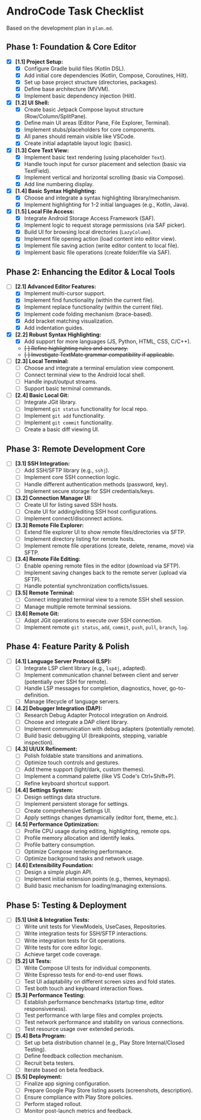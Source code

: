 # AndroCode Task Checklist

Based on the development plan in `plan.md`.

## Phase 1: Foundation & Core Editor

*   [x] **[1.1] Project Setup:**
    *   [x] Configure Gradle build files (Kotlin DSL).
    *   [x] Add initial core dependencies (Kotlin, Compose, Coroutines, Hilt).
    *   [x] Set up base project structure (directories, packages).
    *   [x] Define base architecture (MVVM).
    *   [x] Implement basic dependency injection (Hilt).
*   [x] **[1.2] UI Shell:**
    *   [x] Create basic Jetpack Compose layout structure (Row/Column/SplitPane).
    *   [x] Define main UI areas (Editor Pane, File Explorer, Terminal).
    *   [x] Implement stubs/placeholders for core components.
    *   [x] All panes should remain visible like VSCode.
    *   [x] Create initial adaptable layout logic (basic).
*   [x] **[1.3] Core Text View:**
    *   [x] Implement basic text rendering (using placeholder `Text`).
    *   [x] Handle touch input for cursor placement and selection (basic via TextField).
    *   [x] Implement vertical and horizontal scrolling (basic via Compose).
    *   [x] Add line numbering display.
*   [x] **[1.4] Basic Syntax Highlighting:**
    *   [x] Choose and integrate a syntax highlighting library/mechanism.
    *   [x] Implement highlighting for 1-2 initial languages (e.g., Kotlin, Java).
*   [x] **[1.5] Local File Access:**
    *   [x] Integrate Android Storage Access Framework (SAF).
    *   [x] Implement logic to request storage permissions (via SAF picker).
    *   [x] Build UI for browsing local directories (`LazyColumn`).
    *   [x] Implement file opening action (load content into editor view).
    *   [x] Implement file saving action (write editor content to local file).
    *   [x] Implement basic file operations (create folder/file via SAF).

## Phase 2: Enhancing the Editor & Local Tools

*   [ ] **[2.1] Advanced Editor Features:**
    *   [x] Implement multi-cursor support.
    *   [x] Implement find functionality (within the current file).
    *   [x] Implement replace functionality (within the current file).
    *   [x] Implement code folding mechanism (brace-based).
    *   [x] Add bracket matching visualization.
    *   [x] Add indentation guides.
*   [x] **[2.2] Robust Syntax Highlighting:**
    *   [x] Add support for more languages (JS, Python, HTML, CSS, C/C++).
    *   ~~[ ] Refine highlighting rules and accuracy.~~
    *   ~~[ ] Investigate TextMate grammar compatibility if applicable.~~
*   [ ] **[2.3] Local Terminal:**
    *   [ ] Choose and integrate a terminal emulation view component.
    *   [ ] Connect terminal view to the Android local shell.
    *   [ ] Handle input/output streams.
    *   [ ] Support basic terminal commands.
*   [ ] **[2.4] Basic Local Git:**
    *   [ ] Integrate JGit library.
    *   [ ] Implement `git status` functionality for local repo.
    *   [ ] Implement `git add` functionality.
    *   [ ] Implement `git commit` functionality.
    *   [ ] Create a basic diff viewing UI.

## Phase 3: Remote Development Core

*   [ ] **[3.1] SSH Integration:**
    *   [ ] Add SSH/SFTP library (e.g., `sshj`).
    *   [ ] Implement core SSH connection logic.
    *   [ ] Handle different authentication methods (password, key).
    *   [ ] Implement secure storage for SSH credentials/keys.
*   [ ] **[3.2] Connection Manager UI:**
    *   [ ] Create UI for listing saved SSH hosts.
    *   [ ] Create UI for adding/editing SSH host configurations.
    *   [ ] Implement connect/disconnect actions.
*   [ ] **[3.3] Remote File Explorer:**
    *   [ ] Extend file explorer UI to show remote files/directories via SFTP.
    *   [ ] Implement directory listing for remote hosts.
    *   [ ] Implement remote file operations (create, delete, rename, move) via
        SFTP.
*   [ ] **[3.4] Remote File Editing:**
    *   [ ] Enable opening remote files in the editor (download via SFTP).
    *   [ ] Implement saving changes back to the remote server (upload via SFTP).
    *   [ ] Handle potential synchronization conflicts/issues.
*   [ ] **[3.5] Remote Terminal:**
    *   [ ] Connect integrated terminal view to a remote SSH shell session.
    *   [ ] Manage multiple remote terminal sessions.
*   [ ] **[3.6] Remote Git:**
    *   [ ] Adapt JGit operations to execute over SSH connection.
    *   [ ] Implement remote `git status`, `add`, `commit`, `push`, `pull`,
        `branch`, `log`.

## Phase 4: Feature Parity & Polish

*   [ ] **[4.1] Language Server Protocol (LSP):**
    *   [ ] Integrate LSP client library (e.g., `lsp4j`, adapted).
    *   [ ] Implement communication channel between client and server (potentially
        over SSH for remote).
    *   [ ] Handle LSP messages for completion, diagnostics, hover, go-to-
        definition.
    *   [ ] Manage lifecycle of language servers.
*   [ ] **[4.2] Debugger Integration (DAP):**
    *   [ ] Research Debug Adapter Protocol integration on Android.
    *   [ ] Choose and integrate a DAP client library.
    *   [ ] Implement communication with debug adapters (potentially remote).
    *   [ ] Build basic debugging UI (breakpoints, stepping, variable inspection).
*   [ ] **[4.3] UI/UX Refinement:**
    *   [ ] Polish foldable state transitions and animations.
    *   [ ] Optimize touch controls and gestures.
    *   [ ] Add theme support (light/dark, custom themes).
    *   [ ] Implement a command palette (like VS Code's Ctrl+Shift+P).
    *   [ ] Refine keyboard shortcut support.
*   [ ] **[4.4] Settings System:**
    *   [ ] Design settings data structure.
    *   [ ] Implement persistent storage for settings.
    *   [ ] Create comprehensive Settings UI.
    *   [ ] Apply settings changes dynamically (editor font, theme, etc.).
*   [ ] **[4.5] Performance Optimization:**
    *   [ ] Profile CPU usage during editing, highlighting, remote ops.
    *   [ ] Profile memory allocation and identify leaks.
    *   [ ] Profile battery consumption.
    *   [ ] Optimize Compose rendering performance.
    *   [ ] Optimize background tasks and network usage.
*   [ ] **[4.6] Extensibility Foundation:**
    *   [ ] Design a simple plugin API.
    *   [ ] Implement initial extension points (e.g., themes, keymaps).
    *   [ ] Build basic mechanism for loading/managing extensions.

## Phase 5: Testing & Deployment

*   [ ] **[5.1] Unit & Integration Tests:**
    *   [ ] Write unit tests for ViewModels, UseCases, Repositories.
    *   [ ] Write integration tests for SSH/SFTP interactions.
    *   [ ] Write integration tests for Git operations.
    *   [ ] Write tests for core editor logic.
    *   [ ] Achieve target code coverage.
*   [ ] **[5.2] UI Tests:**
    *   [ ] Write Compose UI tests for individual components.
    *   [ ] Write Espresso tests for end-to-end user flows.
    *   [ ] Test UI adaptability on different screen sizes and fold states.
    *   [ ] Test both touch and keyboard interaction flows.
*   [ ] **[5.3] Performance Testing:**
    *   [ ] Establish performance benchmarks (startup time, editor responsiveness).
    *   [ ] Test performance with large files and complex projects.
    *   [ ] Test network performance and stability on various connections.
    *   [ ] Test resource usage over extended periods.
*   [ ] **[5.4] Beta Program:**
    *   [ ] Set up beta distribution channel (e.g., Play Store Internal/Closed
        Testing).
    *   [ ] Define feedback collection mechanism.
    *   [ ] Recruit beta testers.
    *   [ ] Iterate based on beta feedback.
*   [ ] **[5.5] Deployment:**
    *   [ ] Finalize app signing configuration.
    *   [ ] Prepare Google Play Store listing assets (screenshots, description).
    *   [ ] Ensure compliance with Play Store policies.
    *   [ ] Perform staged rollout.
    *   [ ] Monitor post-launch metrics and feedback.
